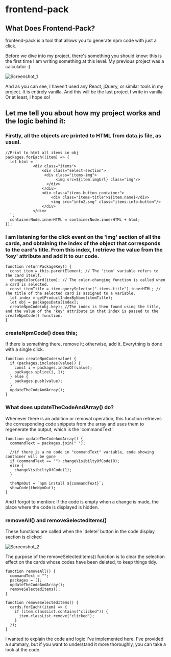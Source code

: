 # frontend-pack

## What Does Frontend-Pack?

frontend-pack is a tool that allows you to generate npm code with just a click.


Before we dive into my project, there's something you should know: this is the first time I am writing something at this level. My previous project was a calculator :)

![Screenshot_1](https://user-images.githubusercontent.com/42185275/223608612-c7e6d5e7-9153-464c-9997-e51abc006b91.jpg)

And as you can see, I haven't used any React, jQuery, or similar tools in my project. It is entirely vanilla. And this will be the last project I write in vanilla.
Or at least, i hope so!


## Let me tell you about how my project works and the logic behind it:

### Firstly, all the objects are printed to HTML from data.js file, as usual.


```
//Print to html all items in obj
packages.forEach((item) => {
  let html = `
            <div class="items">
                <div class="select-section">
                 <div class="items-img">
                      <img src=${item.imgUrl} class="img"/>
                  </div>
                </div>
                <div class="items-button-container">
                    <div class="items-title">${item.name}</div>
                    <img src="info2.svg" class="items-info-button"/>
                </div>
            </div>
  `;
  containerNode.innerHTML = containerNode.innerHTML + html;
});

```


### I am listening for the click event on the 'img' section of all the cards, and obtaining the index of the object that corresponds to the card's title. From this index, I retrieve the value from the 'key' attribute and add it to our code.

```
function returnPackageKey() {
  const item = this.parentElement; // The 'item' variable refers to the card itself.
  changeColorCard(item); // The color-changing function is called when a card is selected.
  const itemTitle = item.querySelector(".items-title").innerHTML; // The title of the selected card is assigned to a variable.
  let index = getProductIndexByName(itemTitle);
  let obj = packagesData[index];
  createNpmCode(obj.key); //The index is then found using the title, and the value of the 'key' attribute in that index is passed to the createNpmCode() function.
}

```


### createNpmCode() does this;

 If there is something there, remove it; otherwise, add it. Everything is done with a single click.

```
function createNpmCode(value) {
  if (packages.includes(value)) {
    const i = packages.indexOf(value);
    packages.splice(i, 1);
  } else {
    packages.push(value);
  } 
  updateTheCodeAndArray();
}

```


### What does updateTheCodeAndArray() do?

Whenever there is an addition or removal operation, this function retrieves the corresponding code snippets from the array and uses them to regenerate the output, which is the 'commandText'.



```
function updateTheCodeAndArray() {
  commandText = packages.join(" ");

  //if there is a no code in "commandText" variable, code showing container will be gone
  if (commandText == "") changeVisibiltyOfCode(0);
  else {
    changeVisibiltyOfCode(1);
  }

  theNpmOut = `npm install ${commandText}`;
  showCode(theNpmOut);
}

```
And I forgot to mention: if the code is empty when a change is made, the place where the code is displayed is hidden.



### removeAll() and removeSelectedItems()
These functions are called when the 'delete' button in the code display section is clicked

![Screenshot_2](https://user-images.githubusercontent.com/42185275/223615066-4514a867-d7fc-4851-ad62-b3fdeceddace.jpg)

The purpose of the removeSelectedItems() function is to clear the selection effect on the cards whose codes have been deleted, to keep things tidy.

```
function removeAll() {
  commandText = "";
  packages = [];
  updateTheCodeAndArray();
  removeSelectedItems();
}

function removeSelectedItems() { 
  cards.forEach((item) => {
    if (item.classList.contains("clicked")) {
      item.classList.remove("clicked");
    }
  });
}

```


I wanted to explain the code and logic I've implemented here. I've provided a summary, but if you want to understand it more thoroughly, you can take a look at the code.



